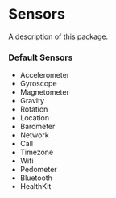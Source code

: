 # Sensors

A description of this package.

### Default Sensors
* Accelerometer
* Gyroscope
* Magnetometer
* Gravity
* Rotation
* Location
* Barometer
* Network
* Call
* Timezone
* Wifi
* Pedometer
* Bluetooth
* HealthKit
